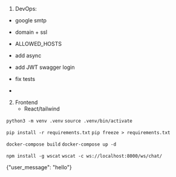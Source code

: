 
1. DevOps:
 - google smtp
 - domain + ssl
 - ALLOWED_HOSTS

 - add async
 - add JWT swagger login 
 - fix tests
 - 


2. Frontend 
   - React/tailwind

```python3 -m venv .venv```
```source .venv/bin/activate```

```pip install -r requirements.txt```
```pip freeze > requirements.txt```

```docker-compose build```
```docker-compose up -d```

```npm install -g wscat```
```wscat -c ws://localhost:8000/ws/chat/```

{"user_message": "hello"}




